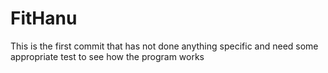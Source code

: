 # FitHanu
This is the first commit that has not done anything specific and need some appropriate test to see how the program works
